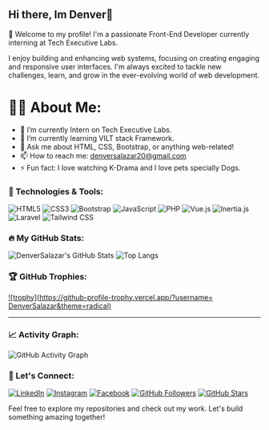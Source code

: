 ## Hi there, Im Denver👋
🌟 Welcome to my profile!
I'm a passionate Front-End Developer currently interning at Tech Executive Labs.

I enjoy building and enhancing web systems, focusing on creating engaging and responsive user interfaces. I'm always excited to tackle new challenges, learn, and grow in the ever-evolving world of web development.
# 👨‍💻 About Me:
- 🔭 I’m currently Intern on Tech Executive Labs.
- 🌱 I’m currently learning VILT stack Framework.
- 💬 Ask me about HTML, CSS, Bootstrap, or anything web-related!
- 📫 How to reach me: denversalazar20@gmail.com
- ⚡ Fun fact: I love watching K-Drama and I love pets specially Dogs.


### 🚀 Technologies & Tools:
![HTML5](https://img.shields.io/badge/-HTML5-E34F26?style=flat-square&logo=html5&logoColor=white)
![CSS3](https://img.shields.io/badge/-CSS3-1572B6?style=flat-square&logo=css3)
![Bootstrap](https://img.shields.io/badge/-Bootstrap-7952B3?style=flat-square&logo=bootstrap)
![JavaScript](https://img.shields.io/badge/-JavaScript-F7DF1E?style=flat-square&logo=javascript&logoColor=black)
![PHP](https://img.shields.io/badge/-PHP-777BB4?style=flat-square&logo=php)
![Vue.js](https://img.shields.io/badge/-Vue.js-4FC08D?style=flat-square&logo=vue.js)
![Inertia.js](https://img.shields.io/badge/-Inertia.js-512BD4?style=flat-square&logo=inertia&logoColor=white)
![Laravel](https://img.shields.io/badge/-Laravel-FF2D20?style=flat-square&logo=laravel&logoColor=white)
![Tailwind CSS](https://img.shields.io/badge/-Tailwind%20CSS-38B2AC?style=flat-square&logo=tailwind-css&logoColor=white)

### 🔥 My GitHub Stats:
![DenverSalazar's GitHub Stats](https://github-readme-stats.vercel.app/api?username=DenverSalazar&show_icons=true&theme=radical)
![Top Langs](https://github-readme-stats.vercel.app/api/top-langs/?username=DenverSalazar&layout=compact&theme=radical)

### 🏆 GitHub Trophies:
[![trophy](https://github-profile-trophy.vercel.app/?username=  DenverSalazar&theme=radical)](https://github.com/ryo-ma/github-profile-trophy)

---

### 📈 Activity Graph:
![GitHub Activity Graph](https://github-readme-activity-graph.cyclic.app/graph?username=DenverSalazar&theme=radical)


### 📣 Let's Connect:
[![LinkedIn](https://img.shields.io/badge/LinkedIn-Connect-blue?style=flat-square&logo=linkedin)](https://www.linkedin.com/in/denver-salazar-56923534b/)
[![Instagram](https://img.shields.io/badge/Instagram-Follow-E4405F?style=flat-square&logo=instagram&logoColor=white)](https://www.instagram.com/dnvr_s216/)
[![Facebook](https://img.shields.io/badge/Facebook-Follow-blue?style=flat-square&logo=facebook)](https://www.facebook.com/dnvrslzr)
[![GitHub Followers](https://img.shields.io/github/followers/DenverSalazar?label=Followers&style=social)](https://github.com/DenverSalazar)
[![GitHub Stars](https://img.shields.io/github/stars/DenverSalazar?label=Total%20Stars&style=social)](https://github.com/DenverSalazar)


Feel free to explore my repositories and check out my work. Let's build something amazing together!

